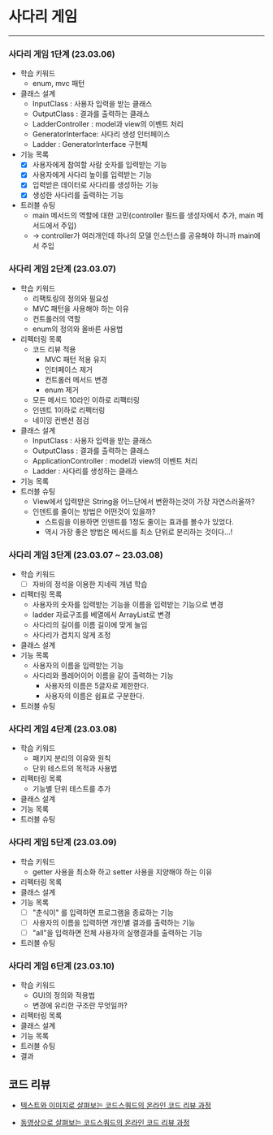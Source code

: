 # 사다리 게임
---------------

### 사다리 게임 1단계 (23.03.06)
* 학습 키워드
  * enum, mvc 패턴
* 클래스 설계
  * InputClass : 사용자 입력을 받는 클래스
  * OutputClass : 결과를 출력하는 클래스
  * LadderController : model과 view의 이벤트 처리
  * GeneratorInterface: 사다리 생성 인터페이스
  * Ladder : GeneratorInterface 구현체
* 기능 목록
  * [x] 사용자에게 참여할 사람 숫자를 입력받는 기능
  * [x] 사용자에게 사다리 높이를 입력받는 기능
  * [x] 입력받은 데이터로 사다리를 생성하는 기능
  * [x] 생성한 사다리를 출력하는 기능
* 트러블 슈팅
  * main 메서드의 역할에 대한 고민(controller 필드를 생성자에서 추가, main 메서드에서 주입)
  * -> controller가 여러개인데 하나의 모델 인스턴스를 공유해야 하니까 main에서 주입
### 사다리 게임 2단계 (23.03.07)
* 학습 키워드
  * 리팩토링의 정의와 필요성
  * MVC 패턴을 사용해야 하는 이유
  * 컨트롤러의 역할
  * enum의 정의와 올바른 사용법
* 리펙터링 목록
  * 코드 리뷰 적용
    * MVC 패턴 적용 유지
    * 인터페이스 제거
    * 컨트롤러 메서드 변경
    * enum 제거
  * 모든 메서드 10라인 이하로 리팩터링
  * 인덴트 1이하로 리펙터링
  * 네이밍 컨벤션 점검
* 클래스 설계
  * InputClass : 사용자 입력을 받는 클래스
  * OutputClass : 결과를 출력하는 클래스
  * ApplicationController : model과 view의 이벤트 처리
  * Ladder : 사다리를 생성하는 클래스
* 기능 목록
* 트러블 슈팅
  * View에서 입력받은 String을 어느단에서 변환하는것이 가장 자연스러울까?
  * 인덴트를 줄이는 방법은 어떤것이 있을까?
    * 스트림을 이용하면 인덴트를 1정도 줄이는 효과를 볼수가 있었다.
    * 역시 가장 좋은 방법은 메서드를 최소 단위로 분리하는 것이다...!

### 사다리 게임 3단계 (23.03.07 ~ 23.03.08)
* 학습 키워드
  * [ ] 자바의 정석을 이용한 지네릭 개념 학습
* 리펙터링 목록
  * 사용자의 숫자를 입력받는 기능을 이름을 입력받는 기능으로 변경
  * ladder 자료구조를 베열에서 ArrayList로 변경
  * 사다리의 길이를 이름 길이에 맞게 늘임
  * 사다리가 겹치지 않게 조정
* 클래스 설계
* 기능 목록
  * 사용자의 이름을 입력받는 기능
  * 사다리와 플레어이어 이름을 같이 출력하는 기능
    * 사용자의 이름은 5글자로 제한한다.
    * 사용자의 이름은 쉼표로 구분한다.
* 트러블 슈팅

### 사다리 게임 4단계 (23.03.08)
* 학습 키워드
  * 패키지 분리의 이유와 원칙
  * 단위 테스트의 목적과 사용법
* 리펙터링 목록
  * 기능별 단위 테스트를 추가
* 클래스 설계
* 기능 목록
* 트러블 슈팅

### 사다리 게임 5단계 (23.03.09)
* 학습 키워드
  * getter 사용을 최소화 하고 setter 사용을 지양해야 하는 이유
* 리펙터링 목록
* 클래스 설계
* 기능 목록
  * [ ] "춘식이" 를 입력하면 프로그램을 종료하는 기능
  * [ ] 사용자의 이름을 입력하면 개인별 결과를 출력하는 기능
  * [ ] "all"을 입력하면 전체 사용자의 실행결과를 출력하는 기능
* 트러블 슈팅

### 사다리 게임 6단계 (23.03.10)
* 학습 키워드
  * GUI의 정의와 적용법
  * 변경에 유리한 구조란 무엇일까?
* 리펙터링 목록
* 클래스 설계
* 기능 목록
* 트러블 슈팅
* 결과

## 코드 리뷰

* [텍스트와 이미지로 살펴보는 코드스쿼드의 온라인 코드 리뷰 과정](https://github.com/code-squad/codesquad-docs/blob/master/codereview/README.md)

* [동영상으로 살펴보는 코드스쿼드의 온라인 코드 리뷰 과정](https://youtube.com/watch?v=lFinZfu3QO0&si=EnSIkaIECMiOmarE)
